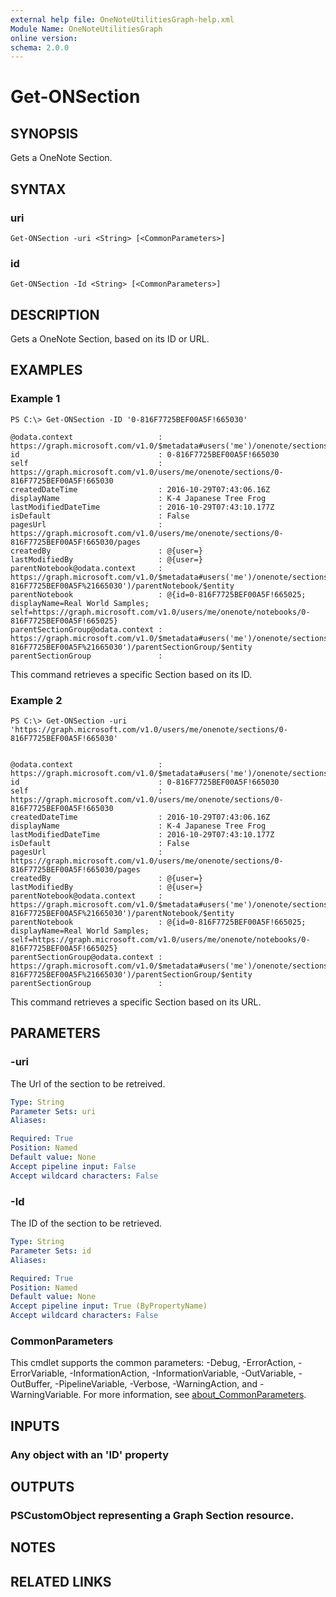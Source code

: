 ```yaml
---
external help file: OneNoteUtilitiesGraph-help.xml
Module Name: OneNoteUtilitiesGraph
online version:
schema: 2.0.0
---
```


# Get-ONSection

## SYNOPSIS
Gets a OneNote Section.

## SYNTAX

### uri
```
Get-ONSection -uri <String> [<CommonParameters>]
```

### id
```
Get-ONSection -Id <String> [<CommonParameters>]
```

## DESCRIPTION
Gets a OneNote Section, based on its ID or URL.

## EXAMPLES

### Example 1
```
PS C:\> Get-ONSection -ID '0-816F7725BEF00A5F!665030'

@odata.context                   : https://graph.microsoft.com/v1.0/$metadata#users('me')/onenote/sections/$entity
id                               : 0-816F7725BEF00A5F!665030
self                             : https://graph.microsoft.com/v1.0/users/me/onenote/sections/0-816F7725BEF00A5F!665030
createdDateTime                  : 2016-10-29T07:43:06.16Z
displayName                      : K-4 Japanese Tree Frog
lastModifiedDateTime             : 2016-10-29T07:43:10.177Z
isDefault                        : False
pagesUrl                         : https://graph.microsoft.com/v1.0/users/me/onenote/sections/0-816F7725BEF00A5F!665030/pages
createdBy                        : @{user=}
lastModifiedBy                   : @{user=}
parentNotebook@odata.context     : https://graph.microsoft.com/v1.0/$metadata#users('me')/onenote/sections('0-816F7725BEF00A5F%21665030')/parentNotebook/$entity
parentNotebook                   : @{id=0-816F7725BEF00A5F!665025; displayName=Real World Samples; self=https://graph.microsoft.com/v1.0/users/me/onenote/notebooks/0-816F7725BEF00A5F!665025}
parentSectionGroup@odata.context : https://graph.microsoft.com/v1.0/$metadata#users('me')/onenote/sections('0-816F7725BEF00A5F%21665030')/parentSectionGroup/$entity
parentSectionGroup               :
```

This command retrieves a specific Section based on its ID.

### Example 2
```
PS C:\> Get-ONSection -uri 'https://graph.microsoft.com/v1.0/users/me/onenote/sections/0-816F7725BEF00A5F!665030'


@odata.context                   : https://graph.microsoft.com/v1.0/$metadata#users('me')/onenote/sections/$entity
id                               : 0-816F7725BEF00A5F!665030
self                             : https://graph.microsoft.com/v1.0/users/me/onenote/sections/0-816F7725BEF00A5F!665030
createdDateTime                  : 2016-10-29T07:43:06.16Z
displayName                      : K-4 Japanese Tree Frog
lastModifiedDateTime             : 2016-10-29T07:43:10.177Z
isDefault                        : False
pagesUrl                         : https://graph.microsoft.com/v1.0/users/me/onenote/sections/0-816F7725BEF00A5F!665030/pages
createdBy                        : @{user=}
lastModifiedBy                   : @{user=}
parentNotebook@odata.context     : https://graph.microsoft.com/v1.0/$metadata#users('me')/onenote/sections('0-816F7725BEF00A5F%21665030')/parentNotebook/$entity
parentNotebook                   : @{id=0-816F7725BEF00A5F!665025; displayName=Real World Samples; self=https://graph.microsoft.com/v1.0/users/me/onenote/notebooks/0-816F7725BEF00A5F!665025}
parentSectionGroup@odata.context : https://graph.microsoft.com/v1.0/$metadata#users('me')/onenote/sections('0-816F7725BEF00A5F%21665030')/parentSectionGroup/$entity
parentSectionGroup               :
```

This command retrieves a specific Section based on its URL.

## PARAMETERS

### -uri
The Url of the section to be retreived.

```yaml
Type: String
Parameter Sets: uri
Aliases:

Required: True
Position: Named
Default value: None
Accept pipeline input: False
Accept wildcard characters: False
```

### -Id
The ID of the section to be retrieved.


```yaml
Type: String
Parameter Sets: id
Aliases:

Required: True
Position: Named
Default value: None
Accept pipeline input: True (ByPropertyName)
Accept wildcard characters: False
```

### CommonParameters
This cmdlet supports the common parameters: -Debug, -ErrorAction, -ErrorVariable, -InformationAction, -InformationVariable, -OutVariable, -OutBuffer, -PipelineVariable, -Verbose, -WarningAction, and -WarningVariable. For more information, see [about_CommonParameters](http://go.microsoft.com/fwlink/?LinkID=113216).

## INPUTS

### Any object with an 'ID' property
## OUTPUTS

### PSCustomObject representing a Graph Section resource.
## NOTES

## RELATED LINKS

